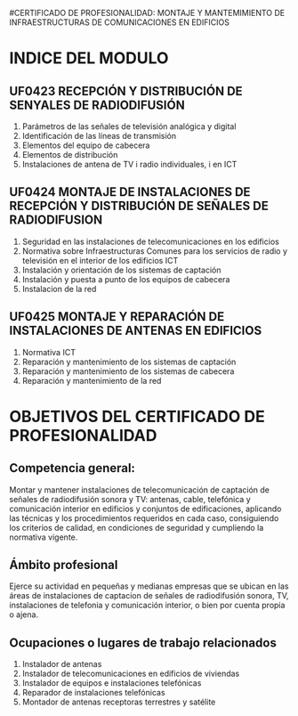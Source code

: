 #CERTIFICADO DE PROFESIONALIDAD: MONTAJE Y MANTEMIMIENTO DE INFRAESTRUCTURAS DE COMUNICACIONES EN EDIFICIOS

INDICE DEL MODULO
=================


UF0423 RECEPCIÓN Y DISTRIBUCIÓN DE SENYALES DE RADIODIFUSIÓN
------------------------------------------------------------

1. Parámetros de las señales de televisión analógica y digital
2. Identificación de las líneas de transmisión
3. Elementos del equipo de cabecera
4. Elementos de distribución
5. Instalaciones de antena de TV i radio individuales, i en ICT


UF0424 MONTAJE DE INSTALACIONES DE RECEPCIÓN Y DISTRIBUCIÓN DE SEÑALES DE RADIODIFUSION
-----------------------------------------------------------------------

1. Seguridad en las instalaciones de telecomunicaciones en los
edificios
2. Normativa sobre Infraestructuras Comunes para los servicios de radio
y televisión en el interior de los edificios ICT
3. Instalación y orientación de los sistemas de captación
4. Instalación y puesta a punto de los equipos de cabecera
5. Instalacion de la red


UF0425 MONTAJE Y REPARACIÓN DE INSTALACIONES DE ANTENAS EN EDIFICIOS
--------------------------------------------------------------------

1. Normativa ICT
2. Reparación y mantenimiento de los sistemas de captación
3. Reparación y mantenimiento de los sistemas de cabecera
4. Reparación y mantenimiento de la red



OBJETIVOS DEL CERTIFICADO DE PROFESIONALIDAD
============================================


Competencia general:
--------------------

Montar y mantener instalaciones de telecomunicación de captación de 
señales de radiodifusión sonora y TV: antenas, cable, telefónica y 
comunicación interior en edificios y conjuntos de edificaciones, 
aplicando las técnicas y los procedimientos requeridos en cada caso, 
consiguiendo los criterios de calidad, en condiciones de seguridad y 
cumpliendo la normativa vigente.

Ámbito profesional
------------------
Ejerce su actividad en pequeñas y medianas empresas que se ubican en 
las áreas de instalaciones de captacion de señales de radiodifusión 
sonora, TV, instalaciones de telefonia y comunicación interior, o 
bien por cuenta propia o ajena.

Ocupaciones o lugares de trabajo relacionados
---------------------------------------------

1. Instalador de antenas
2. Instalador de telecomunicaciones en edificios de viviendas
3. Instalador de equipos e instalaciones telefónicas
4. Reparador de instalaciones telefónicas
5. Montador de antenas receptoras terrestres y satélite
